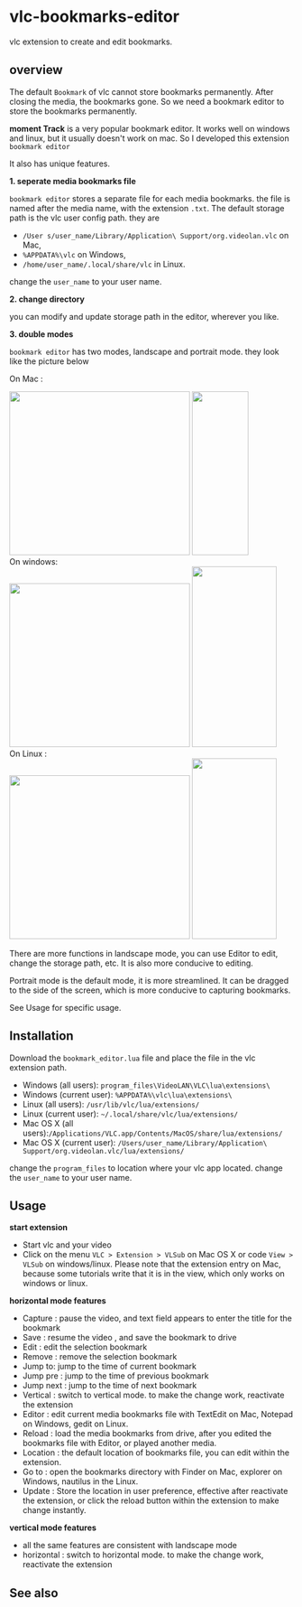 # vlc-bookmarks-editor
vlc extension to create and edit bookmarks.

## overview

The default `Bookmark` of vlc cannot store bookmarks permanently. After closing the media, the bookmarks gone. So we need a bookmark editor to store the bookmarks permanently.

**moment Track** is a very popular bookmark editor. It works well on windows and linux, but it usually doesn't work on mac. So I developed this extension `bookmark editor`

It also has unique features.

**1. seperate media bookmarks file**

`bookmark editor` stores a separate file for each media bookmarks.  the file is  named after the media name, with the extension `.txt`. The default storage path is the vlc user config path.  they are 
-  `/User s/user_name/Library/Application\ Support/org.videolan.vlc` on Mac, 
- `%APPDATA%\vlc` on Windows, 
- `/home/user_name/.local/share/vlc` in Linux. 

change the `user_name` to your user name.

**2. change directory**

you can modify and update storage path in the editor, wherever you like.

**3. double modes**

`bookmark editor` has two modes, landscape and portrait mode. they look like the picture below

On Mac :
<div
>
<img src='https://user-images.githubusercontent.com/17938939/81250113-c086d000-9052-11ea-88bd-e9b3360ee21b.png' width=320 height=290/>
<img src='https://user-images.githubusercontent.com/17938939/81249948-6ede4580-9052-11ea-8b81-75c649df66d8.png' width=100 height=290 />
</div>
On windows:
<div>
<img src='https://user-images.githubusercontent.com/17938939/81249950-70a80900-9052-11ea-9019-b886a07cc5ce.png' width=320 height=290/>
<img src='https://user-images.githubusercontent.com/17938939/81249951-71409f80-9052-11ea-8e8a-a42a04fa0bd8.png'width=150 height=320/>
</div>
On Linux :
<div>
<img src='https://user-images.githubusercontent.com/17938939/81249956-7271cc80-9052-11ea-825f-0e3890e380bf.png' width=320 height=290/>
<img src='https://user-images.githubusercontent.com/17938939/81249959-730a6300-9052-11ea-9efe-6ffa38612a31.png'width=150 height=320/>
</div>

There are more functions in landscape mode, you can use Editor to edit, change the storage path, etc. It is also more conducive to editing.

Portrait mode is the default mode, it is more streamlined. It can be dragged to the side of the screen, which is more conducive to capturing bookmarks.

See Usage for specific usage.

## Installation

Download the `bookmark_editor.lua` file and place the file in the vlc extension path. 

- Windows (all users): `program_files\VideoLAN\VLC\lua\extensions\`
- Windows (current user): `%APPDATA%\vlc\lua\extensions\`
- Linux (all users): `/usr/lib/vlc/lua/extensions/`
- Linux (current user): `~/.local/share/vlc/lua/extensions/`
- Mac OS X (all users):`/Applications/VLC.app/Contents/MacOS/share/lua/extensions/`
- Mac OS X (current user): `/Users/user_name/Library/Application\ Support/org.videolan.vlc/lua/extensions/`

change the `program_files` to location where your vlc app located.
change the `user_name` to your user name.


## Usage

**start extension**
- Start vlc and your video
- Click on the menu  `VLC > Extension > VLSub` on Mac OS X or code `View > VLSub`  on windows/linux. Please note that the extension entry on Mac, because some tutorials write that it is in the view, which only works on windows or linux.

**horizontal mode features**
- Capture : pause the video, and text field appears to enter the title for the bookmark
- Save : resume the video , and save the bookmark to drive
- Edit : edit the selection bookmark
- Remove : remove the selection bookmark
- Jump to: jump to the time of current bookmark
- Jump pre : jump to the time of previous bookmark
- Jump next : jump to the time of next bookmark
- Vertical : switch to vertical mode. to make the change work, reactivate the extension
- Editor : edit current media bookmarks file with TextEdit on Mac, Notepad on Windows, gedit on Linux.
- Reload : load the media bookmarks from drive, after you edited the bookmarks file with Editor, or played another media.
- Location : the default location of bookmarks file, you can edit within the extension.
- Go to : open the bookmarks directory with Finder on Mac, explorer on Windows, nautilus in the Linux.
- Update : Store the location in user preference, effective after reactivate the extension, or click the reload button within the extension to make change instantly.

**vertical mode features**
- all the same features are consistent with landscape mode
- horizontal : switch to horizontal mode. to make the change work, reactivate the extension

## See also

